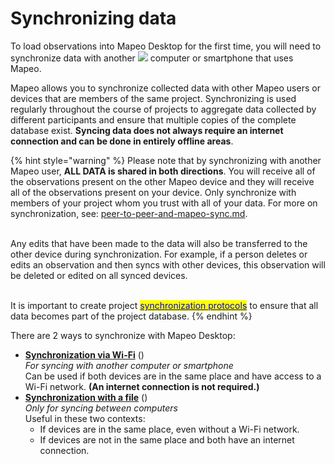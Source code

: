 # Synchronizing data

To load observations into Mapeo Desktop for the first time, you will need to synchronize data with another ![](../../../../.gitbook/assets/laptop-Md-icon.png) computer or <img src="../../../../.gitbook/assets/phone-Mm-icon.png" alt="" data-size="line">smartphone that uses Mapeo.

Mapeo allows you to synchronize collected data with other Mapeo users or devices that are members of the same project. Synchronizing is used regularly throughout the course of projects to aggregate data collected by different participants and ensure that multiple copies of the complete database exist. **Syncing data does not always require an internet connection and can be done in entirely offline areas**.

{% hint style="warning" %}
Please note that by synchronizing with another Mapeo user, **ALL DATA is shared in both directions**. You will receive all of the observations present on the other Mapeo device and they will receive all of the observations present on your device. Only synchronize with members of your project whom you trust with all of your data. For more on synchronization, see: [peer-to-peer-and-mapeo-sync.md](../../../../overview/about-mapeo/peer-to-peer-and-mapeo-sync.md "mention").

\
Any edits that have been made to the data will also be transferred to the other device during synchronization. For example, if a person deletes or edits an observation and then syncs with other devices, this observation will be deleted or edited on all synced devices.

\
It is important to create project [<mark style="color:blue;">synchronization protocols</mark>](../../../essentials-for-a-successful-mapeo-project/creating-user-protocols.md) to ensure that all data becomes part of the project database.
{% endhint %}

There are 2 ways to synchronize with Mapeo Desktop:

- [**Synchronization via Wi-Fi**](./#synchronization-via-wifi)  (<img src="../../../../.gitbook/assets/laptop-Md-icon.png" alt="" data-size="line"><img src="../../../../.gitbook/assets/phone-Mm-icon.png" alt="" data-size="line">)\
  _For syncing with another computer or smartphone_\
  Can be used if both devices are in the same place and have access to a Wi-Fi network. **(An internet connection is not required.)**
- [**Synchronization with a file**](./#synchronization-with-a-file) (<img src="../../../../.gitbook/assets/laptop-Md-icon.png" alt="" data-size="line"><img src="../../../../.gitbook/assets/laptop-Md-icon.png" alt="" data-size="line">)\
  _Only for syncing between computers_\
  Useful in these two contexts:
  - If devices are in the same place, even without a Wi-Fi network.
  - If devices are not in the same place and both have an internet connection.
